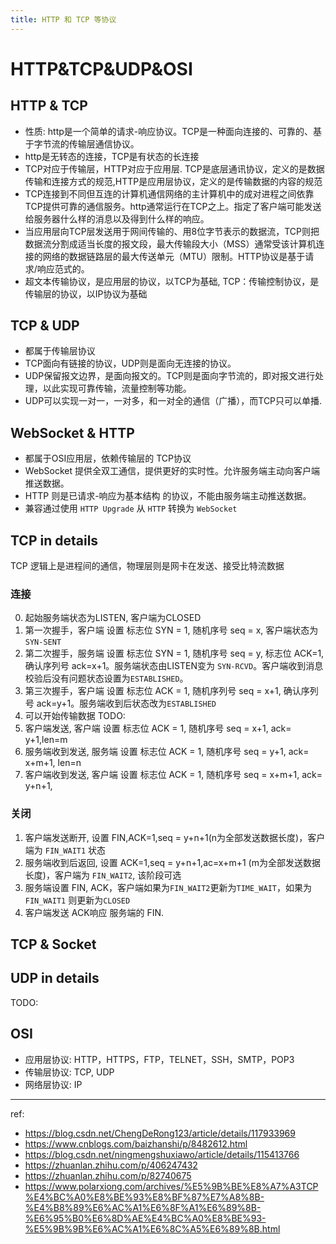 ```yaml
---
title: HTTP 和 TCP 等协议
---
```

# HTTP&TCP&UDP&OSI
## HTTP & TCP
- 性质: http是一个简单的请求-响应协议。TCP是一种面向连接的、可靠的、基于字节流的传输层通信协议。
- http是无转态的连接，TCP是有状态的长连接
- TCP对应于传输层，HTTP对应于应用层. TCP是底层通讯协议，定义的是数据传输和连接方式的规范,HTTP是应用层协议，定义的是传输数据的内容的规范
-   TCP连接到不同但互连的计算机通信网络的主计算机中的成对进程之间依靠TCP提供可靠的通信服务。http通常运行在TCP之上。指定了客户端可能发送给服务器什么样的消息以及得到什么样的响应。
- 当应用层向TCP层发送用于网间传输的、用8位字节表示的数据流，TCP则把数据流分割成适当长度的报文段，最大传输段大小（MSS）通常受该计算机连接的网络的数据链路层的最大传送单元（MTU）限制。HTTP协议是基于请求/响应范式的。
- 超文本传输协议，是应用层的协议，以TCP为基础, TCP：传输控制协议，是传输层的协议，以IP协议为基础

## TCP & UDP
- 都属于传输层协议
- TCP面向有链接的协议，UDP则是面向无连接的协议。
-  UDP保留报文边界，是面向报文的。TCP则是面向字节流的，即对报文进行处理，以此实现可靠传输，流量控制等功能。
- UDP可以实现一对一，一对多，和一对全的通信（广播），而TCP只可以单播.
## WebSocket & HTTP
- 都属于OSI应用层，依赖传输层的 TCP协议
- WebSocket 提供全双工通信，提供更好的实时性。允许服务端主动向客户端推送数据。
- HTTP 则是已请求-响应为基本结构 的协议，不能由服务端主动推送数据。
- 兼容通过使用 `HTTP Upgrade` 从 `HTTP` 转换为 `WebSocket`
## TCP in details
TCP 逻辑上是进程间的通信，物理层则是网卡在发送、接受比特流数据
### 连接
0. 起始服务端状态为LISTEN, 客户端为CLOSED
1. 第一次握手，客户端 设置 标志位 SYN = 1, 随机序号 seq = x, 客户端状态为 `SYN-SENT`
2. 第二次握手，服务端 设置 标志位 SYN = 1, 随机序号 seq = y, 标志位 ACK=1, 确认序列号 ack=x+1。服务端状态由LISTEN变为 `SYN-RCVD`。客户端收到消息校验后没有问题状态设置为`ESTABLISHED`。
3. 第三次握手，客户端 设置 标志位 ACK = 1, 随机序列号 seq = x+1, 确认序列号 ack=y+1。服务端收到后状态改为`ESTABLISHED`
4. 可以开始传输数据 TODO:
5. 客户端发送, 客户端 设置 标志位 ACK = 1, 随机序号 seq = x+1, ack= y+1,len=m
6. 服务端收到发送, 服务端 设置 标志位 ACK = 1, 随机序号 seq = y+1, ack= x+m+1, len=n
7. 客户端收到发送, 客户端 设置 标志位 ACK = 1, 随机序号 seq = x+m+1, ack= y+n+1, 
### 关闭
1. 客户端发送断开,    设置 FIN,ACK=1,seq = y+n+1(n为全部发送数据长度)，客户端为 `FIN_WAIT1` 状态
2. 服务端收到后返回, 设置 ACK=1,seq = y+n+1,ac=x+m+1 (m为全部发送数据长度)，客户端为 `FIN_WAIT2`, 该阶段可选
3. 服务端设置 FIN, ACK，客户端如果为`FIN_WAIT2`更新为`TIME_WAIT`，如果为`FIN_WAIT1` 则更新为`CLOSED`
4. 客户端发送 ACK响应 服务端的 FIN.

## TCP & Socket
## UDP in details
TODO:
## OSI
* 应用层协议: HTTP，HTTPS，FTP，TELNET，SSH，SMTP，POP3
* 传输层协议: TCP, UDP
* 网络层协议: IP 

---
ref:
* https://blog.csdn.net/ChengDeRong123/article/details/117933969
* https://www.cnblogs.com/baizhanshi/p/8482612.html
* https://blog.csdn.net/ningmengshuxiawo/article/details/115413766
* https://zhuanlan.zhihu.com/p/406247432
* https://zhuanlan.zhihu.com/p/82740675
* https://www.polarxiong.com/archives/%E5%9B%BE%E8%A7%A3TCP%E4%BC%A0%E8%BE%93%E8%BF%87%E7%A8%8B-%E4%B8%89%E6%AC%A1%E6%8F%A1%E6%89%8B-%E6%95%B0%E6%8D%AE%E4%BC%A0%E8%BE%93-%E5%9B%9B%E6%AC%A1%E6%8C%A5%E6%89%8B.html
